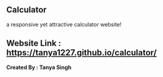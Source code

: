 **Calculator**
-------------------------------------------------
a responsive yet attractive calculator website!

**Website Link : https://tanya1227.github.io/calculator/**
--------------------------------------------------------
**Created By : Tanya Singh**
